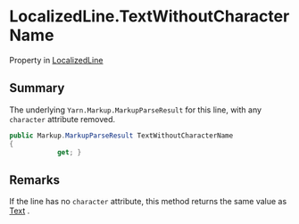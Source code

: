 # LocalizedLine.TextWithoutCharacterName

Property in [LocalizedLine](/api/csharp/yarn.unity.localizedline.md)

## Summary


The underlying  <code>Yarn.Markup.MarkupParseResult</code>  for
this line, with any `character` attribute removed.


```csharp
public Markup.MarkupParseResult TextWithoutCharacterName
{
            get; }
```

## Remarks


If the line has no `character` attribute, this method returns
the same value as  <a href="yarn.unity.localizedline.text.md">Text</a> .



